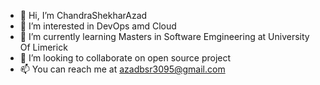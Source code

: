 - 👋 Hi, I’m ChandraShekharAzad
- 👀 I’m interested in DevOps amd Cloud
- 🌱 I’m currently learning Masters in Software Emgineering at University Of Limerick
- 💞️ I’m looking to collaborate on open source project
- 📫 You can reach me at azadbsr3095@gmail.com

<!---
ChandraShekharAzadVA/ChandraShekharAzadVA is a ✨ special ✨ repository because its `README.md` (this file) appears on your GitHub profile.
You can click the Preview link to take a look at your changes.
--->
